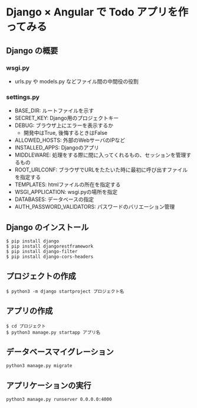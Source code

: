 # Django × Angular で Todo アプリを作ってみる

## Django の概要

### wsgi.py
+ urls.py や models.py などファイル間の中間役の役割

### settings.py
+ BASE_DIR: ルートファイルを示す
+ SECRET_KEY: Django用のプロジェクトキー
+ DEBUG: ブラウザ上にエラーを表示するか
    + 開発中はTrue, 後悔するときはFalse
+ ALLOWED_HOSTS: 外部のWebサーバのIPなど
+ INSTALLED_APPS: Djangoのアプリ
+ MIDDLEWARE: 処理をする際に間に入ってくれるもの、セッションを管理するもの
+ ROOT_URLCONF: ブラウザでURLをたたいた時に最初に呼び出すファイルを指定する
+ TEMPLATES: htmlファイルの所在を指定する
+ WSGI_APPLICATION: wsgi.pyの場所を指定
+ DATABASES: データベースの指定
+ AUTH_PASSWORD_VALIDATORS: パスワードのバリエーション管理

## Django のインストール
``` 
$ pip install django
$ pip install djangorestframework
$ pip install django-filter
$ pip install django-cors-headers
```

## プロジェクトの作成
```
$ python3 -m django startproject プロジェクト名
```

## アプリの作成
``` 
$ cd プロジェクト
$ python3 manage.py startapp アプリ名
```

## データベースマイグレーション
```
python3 manage.py migrate
```

## アプリケーションの実行
```
python3 manage.py runserver 0.0.0.0:4000
```


